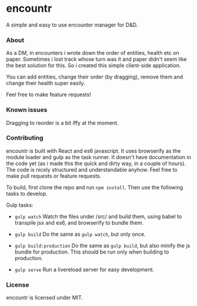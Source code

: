 encountr
========

A simple and easy to use encounter manager for D&D.

### About

As a DM, in encounters i wrote down the order of entities, health etc on paper. Sometimes i lost track whose turn was it and paper didn't seem like the best solution for this. So i created this simple client-side application.

You can add entities, change their order (by dragging), remove them and change their health super easily.

Feel free to make feature requests!

### Known issues

Dragging to reorder is a bit iffy at the moment.

### Contributing

encountr is built with React and es6 javascript. It uses browserify as the module loader and gulp as the task runner. It doesn't have documentation in the code yet (as i made this the quick and dirty way, in a couple of hours). The code is nicely structured and understandable anyhow. Feel free to make pull requests or feature requests.

To build, first clone the repo and run `npm install`. Then use the following tasks to develop.

Gulp tasks:
+ `gulp watch`
  Watch the files under /src/ and build them, using babel to transpile jsx and es6, and browserify to bundle them.

+ `gulp build`
  Do the same as `gulp watch`, but only once.

+ `gulp build:production`
  Do the same as `gulp build`, but also minify the js bundle for production. This should be run only when building to production.

+ `gulp serve`
  Run a livereload server for easy development.

### License

encountr is licensed under MIT.